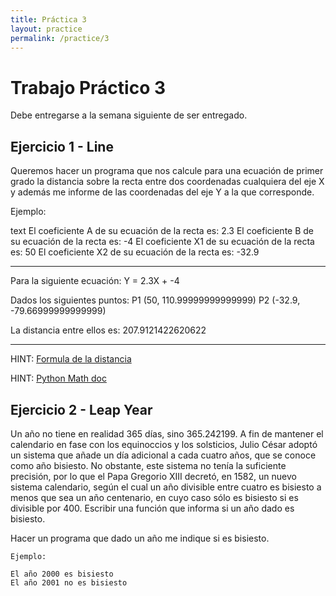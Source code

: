 ```yaml
---
title: Práctica 3
layout: practice
permalink: /practice/3
---
```


# Trabajo Práctico 3

Debe entregarse a la semana siguiente de ser entregado.

## Ejercicio 1 - Line

Queremos hacer un programa que nos calcule para una ecuación de primer grado la distancia sobre la recta entre dos 
coordenadas cualquiera del eje X y además me informe de las coordenadas del eje Y a la que corresponde.

Ejemplo: 

text
El coeficiente A de su ecuación de la recta es: 2.3
El coeficiente B de su ecuación de la recta es: -4
El coeficiente X1 de su ecuación de la recta es: 50
El coeficiente X2 de su ecuación de la recta es: -32.9

**************************************************

Para la siguiente ecuación:
	 Y = 2.3X + -4

Dados los siguientes puntos:
	 P1 (50, 110.99999999999999)
	 P2 (-32.9, -79.66999999999999)

La distancia entre ellos es: 207.9121422620622

************************************************** 


HINT: [Formula de la distancia](https://es.wikipedia.org/wiki/Distancia#Distancia_de_dos_puntos_en_el_plano)

HINT: [Python Math doc](https://www.w3schools.com/python/module_math.asp)

## Ejercicio 2 - Leap Year

Un año no tiene en realidad 365 días, sino 365.242199. A fin de mantener el calendario en fase con los equinoccios y los solsticios, Julio César adoptó un sistema que añade un día adicional a cada cuatro años, que se conoce como año bisiesto. No obstante, este sistema no tenía la suficiente precisión, por lo que el Papa Gregorio XIII decretó, en 1582, un nuevo sistema calendario, según el cual un año divisible entre cuatro es bisiesto a menos que sea un año centenario, en cuyo caso sólo es bisiesto si es divisible por 400. Escribir una función que informa si un año dado es bisiesto.

Hacer un programa que dado un año me indique si es bisiesto.

```
Ejemplo:

El año 2000 es bisiesto
El año 2001 no es bisiesto
```